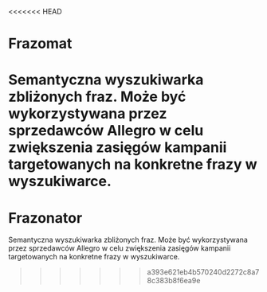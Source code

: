 <<<<<<< HEAD
# Frazomat

Semantyczna wyszukiwarka zbliżonych fraz. Może być wykorzystywana przez sprzedawców Allegro w celu zwiększenia zasięgów kampanii targetowanych na konkretne frazy w wyszukiwarce. 
=======
# Frazonator

Semantyczna wyszukiwarka zbliżonych fraz. Może być wykorzystywana przez sprzedawców Allegro w celu zwiększenia zasięgów kampanii targetowanych na konkretne frazy w wyszukiwarce. 
>>>>>>> a393e621eb4b570240d2272c8a78c383b8f6ea9e
